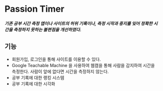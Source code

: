 # Passion Timer
##### 기존 공부 시간 측정 앱이나 사이트의 허위 기록이나, 측정 시작과 중지를 잊어 정확한 시간을 측정하지 못하는 불편점을 개선하였다.
## 기능
- 회원가입, 로그인을 통해 사이트를 이용할 수 있다.
- Google Teachable Machine 을 사용하여 웹캠을 통해 사람을 감지하여 시간을 측정한다. 사람이 앞에 없다면 시간을 측정하지 않는다.
- 공부 기록에 대한 랭킹 시스템
- 공부 기록에 대한 시각화
